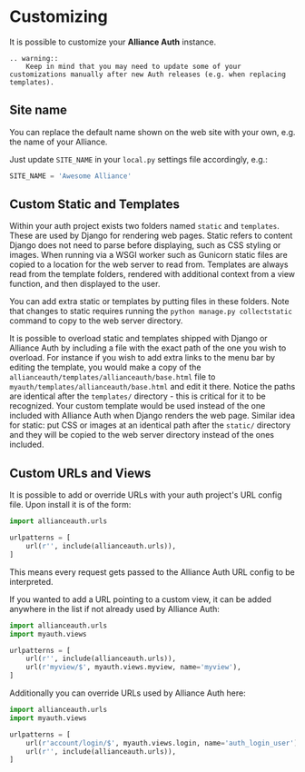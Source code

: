 # Customizing

It is possible to customize your **Alliance Auth** instance.

```eval_rst
.. warning::
    Keep in mind that you may need to update some of your customizations manually after new Auth releases (e.g. when replacing templates).
```

## Site name

You can replace the default name shown on the web site with your own, e.g. the name of your Alliance.

Just update `SITE_NAME` in your `local.py` settings file accordingly, e.g.:

```python
SITE_NAME = 'Awesome Alliance'
```

## Custom Static and Templates

Within your auth project exists two folders named `static` and `templates`. These are used by Django for rendering web pages. Static refers to content Django does not need to parse before displaying, such as CSS styling or images. When running via a WSGI worker such as Gunicorn static files are copied to a location for the web server to read from. Templates are always read from the template folders, rendered with additional context from a view function, and then displayed to the user.

You can add extra static or templates by putting files in these folders. Note that changes to static requires running the `python manage.py collectstatic` command to copy to the web server directory.

It is possible to overload static and templates shipped with Django or Alliance Auth by including a file with the exact path of the one you wish to overload. For instance if you wish to add extra links to the menu bar by editing the template, you would make a copy of the `allianceauth/templates/allianceauth/base.html` file to `myauth/templates/allianceauth/base.html` and edit it there. Notice the paths are identical after the `templates/` directory - this is critical for it to be recognized. Your custom template would be used instead of the one included with Alliance Auth when Django renders the web page. Similar idea for static: put CSS or images at an identical path after the `static/` directory and they will be copied to the web server directory instead of the ones included.

## Custom URLs and Views

It is possible to add or override URLs with your auth project's URL config file. Upon install it is of the form:

```python
import allianceauth.urls

urlpatterns = [
    url(r'', include(allianceauth.urls)),
]
```

This means every request gets passed to the Alliance Auth URL config to be interpreted.

If you wanted to add a URL pointing to a custom view, it can be added anywhere in the list if not already used by Alliance Auth:

```python
import allianceauth.urls
import myauth.views

urlpatterns = [
    url(r'', include(allianceauth.urls)),
    url(r'myview/$', myauth.views.myview, name='myview'),
]
```

Additionally you can override URLs used by Alliance Auth here:

```python
import allianceauth.urls
import myauth.views

urlpatterns = [
    url(r'account/login/$', myauth.views.login, name='auth_login_user'),
    url(r'', include(allianceauth.urls)),
]
```
